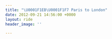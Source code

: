 ```yaml
---
title: "\U0001F1EB\U0001F1F7 Paris to London"
date: 2012-09-21 14:56:00 +0000
layout: ride
header_image: ''

---
```

